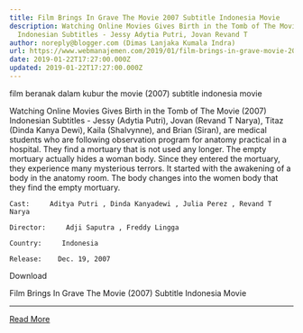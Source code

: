```yaml
---
title: Film Brings In Grave The Movie 2007 Subtitle Indonesia Movie
description: Watching Online Movies Gives Birth in the Tomb of The Movie 2007
  Indonesian Subtitles - Jessy Adytia Putri, Jovan Revand T
author: noreply@blogger.com (Dimas Lanjaka Kumala Indra)
url: https://www.webmanajemen.com/2019/01/film-brings-in-grave-movie-2007.html
date: 2019-01-22T17:27:00.000Z
updated: 2019-01-22T17:27:00.000Z
---
```


film beranak dalam kubur the movie (2007) subtitle indonesia  movie
  
  
  
  Watching Online Movies Gives Birth in the Tomb of The Movie (2007) Indonesian Subtitles - Jessy (Adytia Putri), Jovan (Revand T Narya), Titaz (Dinda Kanya Dewi), Kaila (Shalvynne), and Brian (Siran), are medical students who are following observation program for anatomy practical in a hospital.  They find a mortuary that is not used any longer.  The empty mortuary actually hides a woman body.  Since they entered the mortuary, they experience many mysterious terrors.  It started with the awakening of a body in the anatomy room.  The body changes into the women body that they find the empty mortuary. 
  
  
    Cast:     Aditya Putri , Dinda Kanyadewi , Julia Perez , Revand T Narya   
  
    Director:     Adji Saputra , Freddy Lingga   
  
    Country:     Indonesia   
  
    Release:    Dec. 19, 2007   
  
  
  

   Download 

  


  
  
  Film Brings In Grave The Movie (2007) Subtitle Indonesia Movie<hr/> <a href="https://www.webmanajemen.com/2019/01/film-brings-in-grave-movie-2007.html" rel="follow" class="button" id="read-more">Read More</a>